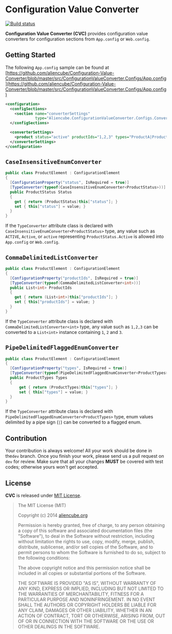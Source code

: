 # Configuration Value Converter #

[![Build status](https://ci.appveyor.com/api/projects/status/g2jspuboqh7i7x5k/branch/master?svg=true)](https://ci.appveyor.com/project/justinyoo/configuration-value-converter/branch/master)

**Configuration Value Converter (CVC)** provides configuration value converters for configuration sections from `App.config` or `Web.config`.


## Getting Started ##

The following `App.config` sample can be found at [https://github.com/aliencube/Configuration-Value-Converter/blob/master/src/ConfigurationValueConverter.Configs/App.config](https://github.com/aliencube/Configuration-Value-Converter/blob/master/src/ConfigurationValueConverter.Configs/App.config)

```xml
<configuration>
  <configSections>
    <section name="converterSettings" 
             type="Aliencube.ConfigurationValueConverter.Configs.ConverterSettings, Aliencube.ConfigurationValueConverter.Configs" requirePermission="false" />
  </configSections>

  <converterSettings>
    <product status="active" productIds="1,2,3" types="ProductA|ProductC" />
  </converterSettings>
</configuration>
```


## `CaseInsensitiveEnumConverter` ##

```csharp
public class ProductElement : ConfigurationElement
{
  [ConfigurationProperty("status", IsRequired = true)]
  [TypeConverter(typeof(CaseInsensitiveEnumConverter<ProductStatus>))]
  public ProductStatus Status
  {
    get { return (ProductStatus)this["status"]; }
    set { this["status"] = value; }
  }
}
```

If the `TypeConverter` attribute class is declared with `CaseInsensitiveEnumConverter<ProductStatus>` type, any value such as `ACTIVE`, `Active`, or `active` representing `ProductStatus.Active` is allowed into `App.config` or `Web.config`.


## `CommaDelimitedListConverter` ##

```csharp
public class ProductElement : ConfigurationElement
{
  [ConfigurationProperty("productIds", IsRequired = true)]
  [TypeConverter(typeof(CommaDelimitedListConverter<int>))]
  public List<int> ProductIds
  {
    get { return (List<int>)this["productIds"]; }
    set { this["productIds"] = value; }
  }
}
```

If the `TypeConverter` attribute class is declared with `CommaDelimitedListConverter<int>` type, any value such as `1,2,3` can be converted to a `List<int>` instance containing `1`, `2` and `3`.


## `PipeDelimitedFlaggedEnumConverter` ##

```csharp
public class ProductElement : ConfigurationElement
{
  [ConfigurationProperty("types", IsRequired = true)]
  [TypeConverter(typeof(PipeDelimitedFlaggedEnumConverter<ProductTypes>))]
  public ProductTypes Types
  {
      get { return (ProductTypes)this["types"]; }
      set { this["types"] = value; }
  }
}
```

If the `TypeConverter` attribute class is declared with `PipeDelimitedFlaggedEnumConverter<ProductTypes>` type, enum values delimited by a pipe sign (`|`) can be converted to a flagged enum.


## Contribution ##

Your contribution is always welcome! All your work should be done in the`dev` branch. Once you finish your work, please send us a pull request on `dev` for review. Make sure that all your changes **MUST** be covered with test codes; otherwise yours won't get accepted.


## License ##

**CVC** is released under [MIT License](http://opensource.org/licenses/MIT).

> The MIT License (MIT)
> 
> Copyright (c) 2014 [aliencube.org](http://aliencube.org)
> 
> Permission is hereby granted, free of charge, to any person obtaining a copy of this software and associated documentation files (the "Software"), to deal in the Software without restriction, including without limitation the rights to use, copy, modify, merge, publish, distribute, sublicense, and/or sell copies of the Software, and to permit persons to whom the Software is
> furnished to do so, subject to the following conditions:
> 
> The above copyright notice and this permission notice shall be included in all copies or substantial portions of the Software.
> 
> THE SOFTWARE IS PROVIDED "AS IS", WITHOUT WARRANTY OF ANY KIND, EXPRESS OR IMPLIED, INCLUDING BUT NOT LIMITED TO THE WARRANTIES OF MERCHANTABILITY, FITNESS FOR A PARTICULAR PURPOSE AND NONINFRINGEMENT. IN NO EVENT SHALL THE AUTHORS OR COPYRIGHT HOLDERS BE LIABLE FOR ANY CLAIM, DAMAGES OR OTHER LIABILITY, WHETHER IN AN ACTION OF CONTRACT, TORT OR OTHERWISE, ARISING FROM, OUT OF OR IN CONNECTION WITH THE SOFTWARE OR THE USE OR OTHER DEALINGS IN THE SOFTWARE.